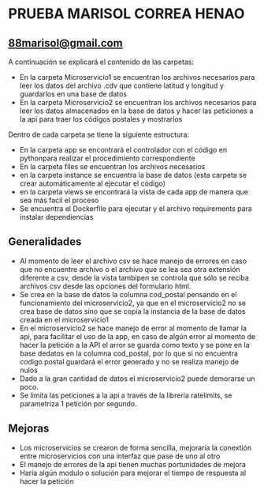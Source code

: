 # PRUEBA MARISOL CORREA HENAO
## 88marisol@gmail.com

A continuación se explicará el contenido de las carpetas:
- En la carpeta Microservicio1 se encuentran los archivos necesarios para leer los datos del archivo .cdv que contiene  latitud y longitud y guardarlos en una base de datos
- En la carpeta Microservicio2 se encuentran los archivos necesarios para leer los datos almacenados en la base de datos y hacer las peticiones a la api para traer los códigos postales y mostrarlos

Dentro de cada carpeta se tiene la siguiente estructura:
- En la carpeta app se encontrará el controlador con el código en pythonpara realizar el procedimiento correspondiente
- En la carpeta files se encuentran los archivos necesarios
- en la carpeta instance se encuentra la base de datos (esta carpeta se crear automáticamente al ejecutar el código) 
- en la carpeta views se encontrará la vista de cada app de manera que sea más facil el proceso
- Se encuentra el Dockerfile para ejecutar y el archivo requirements para instalar dependiencias

## Generalidades

- Al momento de leer el archivo csv se hace manejo de errores en caso que no encuentre archivo o el archivo que se lea sea otra extensión diferente a csv, desde la vista tambipen se controla que sólo se reciba archivos csv desde las opciones del formulario html.
- Se crea en la base de datos la columna cod_postal pensando en el funcionamiento del microservicio2, ya que en el microservicio2 no se crea base de datos sino que se copia la instancia de la base de datos creada en el microservicio1
- En el microservicio2 se hace manejo de error al momento de llamar la api, para facilitar el uso de la app, en caso de algún error al momento de hacer la petición a la API el arror se guarda como texto y se pone en la base dedatos en la columna cod_postal, por lo que si no encuentra codigo postal guardará el error generado y no se realiza manejo de nulos
- Dado a la gran cantidad de datos el microservicio2 puede demorarse un poco.
- Se limita las peticiones a la api a través de la librería ratelimits, se parametriza 1 petición por segundo.


## Mejoras
- Los microservicios se crearon de forma sencilla, mejoraría la conextión entre microservicios con una interfaz que pase de uno al otro
- El manejo de errores de la api tienen muchas portunidades de mejora
- Haría algún modulo o solución para mejorar el tiempo de respuesta al hacer la petición

